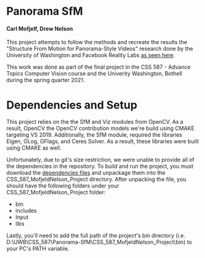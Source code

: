 # Panorama SfM
#### Carl Mofjelf, Drew Nelson

This project attempts to follow the methods and recreate the results the "Structure From Motion for Panorama-Style Videos" research done by the University of Washington and Facebook Reality Labs [as seen here](https://arxiv.org/abs/1906.03539). 

This work was done as part of the final project in the CSS 587 - Advance Topics Computer Vision course and the Univerity Washington, Bothell during the spring quarter 2021.

# Dependencies and Setup
This project relies on the the SfM and Viz modules from OpenCV. As a result, OpenCV the OpenCV contribution models we're build using CMAKE targeting VS 2019. Additionally, the SfM module, required the libraries Eigen, GLog, GFlags, and Ceres Solver. As a result, these libraries were built using CMAKE as well. 

Unfortunately, due to git's size restriction, we were unable to provide all of the dependencies in the repository. To build and run the project, you must download the [dependencies files](https://drive.google.com/file/d/1RLJLyCu5j9bmP2_46Cdw0x5DTtQrs0ml/view?usp=sharing) and unpackage them into the CSS_587_MofjeldNelson_Project directory. After unpacking the file, you should have the following folders under your CSS_587_MofjeldNelson_Project folder:
* bin
* includes
* Input
* libs
 
Lastly, you'll need to add the full path of the project's bin directory (i.e. D:\UWB\CSS_587\Panorama-SfM\CSS_587_MofjeldNelson_Project\bin) to your PC's PATH variable.